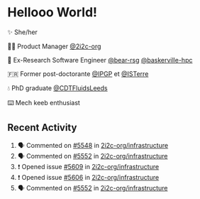 # Hellooo World!

✨ She/her

👩‍💻 Product Manager [@2i2c-org](https://2i2c.org/)

🐻 Ex-Research Software Engineer [@bear-rsg](https://github.com/bear-rsg) [@baskerville-hpc](https://github.com/baskerville-hpc) 

🇫🇷 Former post-doctorante [@IPGP](https://github.com/IPGP) et [@ISTerre](https://www.isterre.fr/) 

💧 PhD graduate [@CDTFluidsLeeds](https://fluid-dynamics.leeds.ac.uk/) 

⌨️ Mech keeb enthusiast 

## Recent Activity 

<!--START_SECTION:activity-->
1. 🗣 Commented on [#5548](https://github.com/2i2c-org/infrastructure/issues/5548#issuecomment-2690686497) in [2i2c-org/infrastructure](https://github.com/2i2c-org/infrastructure)
2. 🗣 Commented on [#5552](https://github.com/2i2c-org/infrastructure/issues/5552#issuecomment-2690205927) in [2i2c-org/infrastructure](https://github.com/2i2c-org/infrastructure)
3. ❗ Opened issue [#5609](https://github.com/2i2c-org/infrastructure/issues/5609) in [2i2c-org/infrastructure](https://github.com/2i2c-org/infrastructure)
4. ❗ Opened issue [#5606](https://github.com/2i2c-org/infrastructure/issues/5606) in [2i2c-org/infrastructure](https://github.com/2i2c-org/infrastructure)
5. 🗣 Commented on [#5552](https://github.com/2i2c-org/infrastructure/issues/5552#issuecomment-2682180139) in [2i2c-org/infrastructure](https://github.com/2i2c-org/infrastructure)
<!--END_SECTION:activity-->
